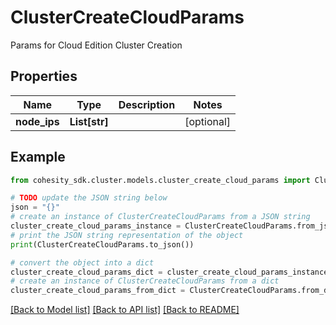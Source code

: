 # ClusterCreateCloudParams

Params for Cloud Edition Cluster Creation

## Properties

Name | Type | Description | Notes
------------ | ------------- | ------------- | -------------
**node_ips** | **List[str]** |  | [optional] 

## Example

```python
from cohesity_sdk.cluster.models.cluster_create_cloud_params import ClusterCreateCloudParams

# TODO update the JSON string below
json = "{}"
# create an instance of ClusterCreateCloudParams from a JSON string
cluster_create_cloud_params_instance = ClusterCreateCloudParams.from_json(json)
# print the JSON string representation of the object
print(ClusterCreateCloudParams.to_json())

# convert the object into a dict
cluster_create_cloud_params_dict = cluster_create_cloud_params_instance.to_dict()
# create an instance of ClusterCreateCloudParams from a dict
cluster_create_cloud_params_from_dict = ClusterCreateCloudParams.from_dict(cluster_create_cloud_params_dict)
```
[[Back to Model list]](../README.md#documentation-for-models) [[Back to API list]](../README.md#documentation-for-api-endpoints) [[Back to README]](../README.md)


